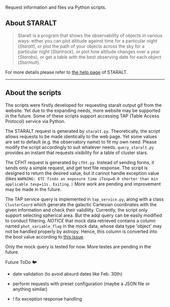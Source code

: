 Request information and files via Python scripts.



## About STARALT

> Staralt is a program that shows the observability of objects in various ways: either you can plot altitude against time for a particular night (*Staralt*), or plot the path of your objects across the sky for a particular night (*Startrack*), or plot how altitude changes over a year (*Starobs*), or get a table with the best observing date for each object (*Starmult*).

For more details please refer to [the help page](http://catserver.ing.iac.es/staralt/staralt_help.html) of STARALT.

---

## About the scripts

The scripts were firstly developed for requesting staralt output gif from the website.
Yet due to the expanding needs, more website may be supported in the future.
Some of these scripts support accessing TAP (Table Access Protocol) service via Python.

The STARALT request is generated by `staralt.py`. 
Theoretically, the script allows requests to be made identically to the web page.
Yet some values are set to default (e.g. the observatory name) to fit my own need. 
Please modify the script accordingly to suit whatever needs. 
`query_staralt.py` provides an instant that requests visibility for a table of cluster stars.

The CFHT request is generated by `cfht.py`.
Instead of sending forms, it sends only a simple request, and get text file response.
The script is designed to return the desired value, but it cannot handle exception value 
(likes `WARNING: ETC finds an exposure time iTexp=0.0 shorter than min applicable texp=11s. Exiting.)` 
More work are pending and improvement may be made in the future.

The TAP service query is implemented in `tap_service.py`, 
along with a class `ClusterCoord` which generate the galactic Cartesian coordinates with the given information 
and check their validility.
Currently, the script only support selecting spherical area.
But the adql query can be easily modified to conduct filtering.
*NOTICE* that mock data retrieved contains a column named `phot_variable_flag` in the mock data,
whose data type 'object' may not be handled properly by astropy.
Hence, this column is converted into the bool value 
according to [this issue](https://github.com/astropy/astropy/issues/5258).

Only the mock query is tested for now.
More testes are pending in the future.

Future ToDo ~~🐦~~

- date validation (to avoid absurd dates like Feb. 30th)

- perform requests with preset configuration (maybe a JSON file or anything similar)

- ! fix exception response handling